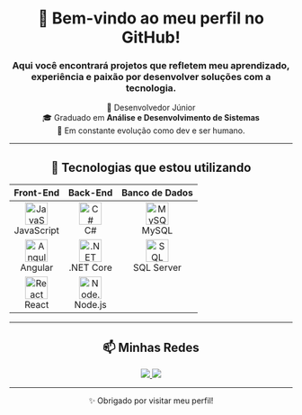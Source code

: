 <div align="center">

# 👋 Bem-vindo ao meu perfil no GitHub!

### Aqui você encontrará projetos que refletem meu aprendizado, experiência e paixão por desenvolver soluções com a tecnologia.

🌟 Desenvolvedor Júnior  
🎓 Graduado em **Análise e Desenvolvimento de Sistemas**  
🌱 Em constante evolução como dev e ser humano.

---

## 🚀 Tecnologias que estou utilizando

<table align="center">
  <thead>
    <tr>
      <th>Front-End</th>
      <th>Back-End</th>
      <th>Banco de Dados</th>
    </tr>
  </thead>
  <tbody>
    <tr>
      <td align="center">
        <img src="https://cdn.jsdelivr.net/gh/devicons/devicon/icons/javascript/javascript-original.svg" width="40" alt="JavaScript"/><br>JavaScript
      </td>
      <td align="center">
        <img src="https://cdn.jsdelivr.net/gh/devicons/devicon/icons/csharp/csharp-original.svg" width="40" alt="C#"/><br>C#
      </td>
      <td align="center">
        <img src="https://cdn.jsdelivr.net/gh/devicons/devicon/icons/mysql/mysql-original.svg" width="40" alt="MySQL"/><br>MySQL
      </td>
    </tr>
    <tr>
      <td align="center">
        <img src="https://cdn.jsdelivr.net/gh/devicons/devicon/icons/angularjs/angularjs-original.svg" width="40" alt="Angular"/><br>Angular
      </td>
      <td align="center">
        <img src="https://cdn.jsdelivr.net/gh/devicons/devicon/icons/dotnetcore/dotnetcore-original.svg" width="40" alt=".NET Core"/><br>.NET Core
      </td>
      <td align="center">
        <img src="https://cdn.jsdelivr.net/gh/devicons/devicon/icons/microsoftsqlserver/microsoftsqlserver-plain.svg" width="40" alt="SQL Server"/><br>SQL Server
      </td>
    </tr>
    <tr>
      <td align="center">
        <img src="https://cdn.jsdelivr.net/gh/devicons/devicon/icons/react/react-original.svg" width="40" alt="React"/><br>React
      </td>
      <td align="center">
        <img src="https://cdn.jsdelivr.net/gh/devicons/devicon/icons/nodejs/nodejs-original.svg" width="40" alt="Node.js"/><br>Node.js
      </td>
      <td></td>
    </tr>
  </tbody>
</table>

---

## 📫 Minhas Redes

<a href="mailto:rafaelsiqueira.98bm@gmail.com">
  <img src="https://img.shields.io/badge/Gmail-D14836?style=for-the-badge&logo=gmail&logoColor=white">
</a>
<a href="https://www.linkedin.com/in/rafael-siqueira-381884153/" target="_blank">
  <img src="https://img.shields.io/badge/-LinkedIn-%230077B5?style=for-the-badge&logo=linkedin&logoColor=white">
</a>

---

✨ Obrigado por visitar meu perfil!

</div>
